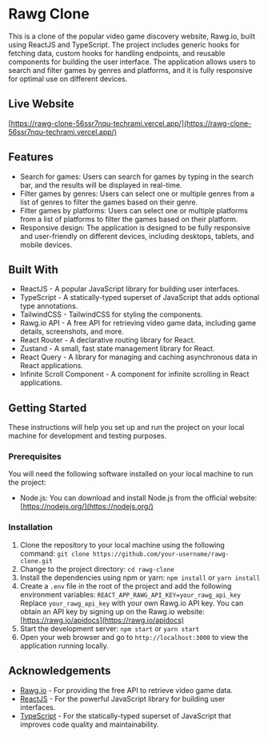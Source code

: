 # Rawg Clone

This is a clone of the popular video game discovery website, Rawg.io, built using ReactJS and TypeScript. The project includes generic hooks for fetching data, custom hooks for handling endpoints, and reusable components for building the user interface. The application allows users to search and filter games by genres and platforms, and it is fully responsive for optimal use on different devices.

## Live Website

[https://rawg-clone-56ssr7nqu-techrami.vercel.app/](https://rawg-clone-56ssr7nqu-techrami.vercel.app/)

## Features

- Search for games: Users can search for games by typing in the search bar, and the results will be displayed in real-time.
- Filter games by genres: Users can select one or multiple genres from a list of genres to filter the games based on their genre.
- Filter games by platforms: Users can select one or multiple platforms from a list of platforms to filter the games based on their platform.
- Responsive design: The application is designed to be fully responsive and user-friendly on different devices, including desktops, tablets, and mobile devices.

## Built With

- ReactJS - A popular JavaScript library for building user interfaces.
- TypeScript - A statically-typed superset of JavaScript that adds optional type annotations.
- TailwindCSS - TailwindCSS for styling the components.
- Rawg.io API - A free API for retrieving video game data, including game details, screenshots, and more.
- React Router - A declarative routing library for React.
- Zustand - A small, fast state management library for React.
- React Query - A library for managing and caching asynchronous data in React applications.
- Infinite Scroll Component - A component for infinite scrolling in React applications.

## Getting Started

These instructions will help you set up and run the project on your local machine for development and testing purposes.

### Prerequisites

You will need the following software installed on your local machine to run the project:

- Node.js: You can download and install Node.js from the official website: [https://nodejs.org/](https://nodejs.org/)

### Installation

1. Clone the repository to your local machine using the following command: `git clone https://github.com/your-username/rawg-clone.git`
2. Change to the project directory: `cd rawg-clone`
3. Install the dependencies using npm or yarn: `npm install` or `yarn install`
4. Create a `.env` file in the root of the project and add the following environment variables: `REACT_APP_RAWG_API_KEY=your_rawg_api_key`
Replace `your_rawg_api_key` with your own Rawg.io API key. You can obtain an API key by signing up on the Rawg.io website: [https://rawg.io/apidocs](https://rawg.io/apidocs)
5. Start the development server: `npm start` or `yarn start`
6. Open your web browser and go to `http://localhost:3000` to view the application running locally.

## Acknowledgements

- [Rawg.io](https://rawg.io/) - For providing the free API to retrieve video game data.
- [ReactJS](https://reactjs.org/) - For the powerful JavaScript library for building user interfaces.
- [TypeScript](https://www.typescriptlang.org/) - For the statically-typed superset of JavaScript that improves code quality and maintainability.
